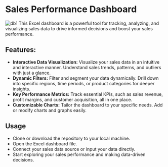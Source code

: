 # Sales Performance Dashboard
![db1](https://github.com/mobolajifalugba/Sales-Performance-Dashboard-using-Excel/assets/51162684/cb57ba22-26ca-4d4f-84c6-b7260e0a1d5f)
This Excel dashboard is a powerful tool for tracking, analyzing, and visualizing sales data to drive informed decisions and boost your sales performance.
## Features:
- **Interactive Data Visualization:** Visualize your sales data in an intuitive and interactive manner. Understand sales trends, patterns, and outliers with just a glance.
- **Dynamic Filters:** Filter and segment your data dynamically. Drill down into specific regions, time periods, or product categories for deeper insights.
- **Key Performance Metrics:** Track essential KPIs, such as sales revenue, profit margins, and customer acquisition, all in one place.
- **Customizable Charts:** Tailor the dashboard to your specific needs. Add or modify charts and graphs easily.

## Usage
- Clone or download the repository to your local machine.
- Open the Excel dashboard file.
- Connect your sales data source or input your data directly.
- Start exploring your sales performance and making data-driven decisions.
